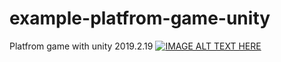 # example-platfrom-game-unity
Platfrom game with unity 2019.2.19
[![IMAGE ALT TEXT HERE](https://img.youtube.com/vi/YOUTUBE_VIDEO_ID_HERE/0.jpg)](https://www.youtube.com/watch?v=YOUTUBE_VIDEO_ID_HERE)
